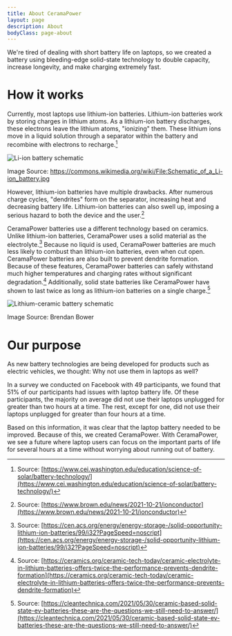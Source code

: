 ```yaml
---
title: About CeramaPower
layout: page
description: About
bodyClass: page-about
---
```


We're tired of dealing with short battery life on laptops, so we created a battery using bleeding-edge solid-state technology to double capacity, increase longevity, and make charging extremely fast.

# How it works

Currently, most laptops use lithium-ion batteries. Lithium-ion batteries work by storing charges in lithium atoms. As a lithium-ion battery discharges, these electrons leave the lithium atoms, "ionizing" them. These lithium ions move in a liquid solution through a separator within the battery and recombine with electrons to recharge.[^1]

[^1]: Source: [https://www.cei.washington.edu/education/science-of-solar/battery-technology/](https://www.cei.washington.edu/education/science-of-solar/battery-technology/)

![Li-ion battery schematic](../images/illustrations/Schematic_of_a_Li-ion_battery.jpg)
<figcaption>Image Source: <a href="https://commons.wikimedia.org/wiki/File:Schematic_of_a_Li-ion_battery.jpg">https://commons.wikimedia.org/wiki/File:Schematic_of_a_Li-ion_battery.jpg</a></figcaption>
<p></p>

However, lithium-ion batteries have multiple drawbacks. After numerous charge cycles, "dendrites" form on the separator, increasing heat and decreasing battery life. Lithium-ion batteries can also swell up, imposing a serious hazard to both the device and the user.[^2]

[^2]: Source: [https://www.brown.edu/news/2021-10-21/ionconductor](https://www.brown.edu/news/2021-10-21/ionconductor)

CeramaPower batteries use a different technology based on ceramics. Unlike lithium-ion batteries, CeramaPower uses a solid material as the electrolyte.[^3] Because no liquid is used, CeramaPower batteries are much less likely to combust than lithium-ion batteries, even when cut open. CeramaPower batteries are also built to prevent dendrite formation. Because of these features, CeramaPower batteries can safely withstand much higher temperatures and charging rates without significant degradation.[^4] Additionally, solid state batteries like CeramaPower have shown to last twice as long as lithium-ion batteries on a single charge.[^5]

![Lithium-ceramic battery schematic](../images/illustrations/lithium-ceramic.png)
<figcaption>Image Source: Brendan Bower</figcaption>
<p></p>

[^3]: Source: [https://cen.acs.org/energy/energy-storage-/solid-opportunity-lithium-ion-batteries/99/i32?PageSpeed=noscript](https://cen.acs.org/energy/energy-storage-/solid-opportunity-lithium-ion-batteries/99/i32?PageSpeed=noscript)

[^4]: Source: [https://ceramics.org/ceramic-tech-today/ceramic-electrolyte-in-lithium-batteries-offers-twice-the-performance-prevents-dendrite-formation](https://ceramics.org/ceramic-tech-today/ceramic-electrolyte-in-lithium-batteries-offers-twice-the-performance-prevents-dendrite-formation)

[^5]: Source: [https://cleantechnica.com/2021/05/30/ceramic-based-solid-state-ev-batteries-these-are-the-questions-we-still-need-to-answer/](https://cleantechnica.com/2021/05/30/ceramic-based-solid-state-ev-batteries-these-are-the-questions-we-still-need-to-answer/)

# Our purpose

As new battery technologies are being developed for products such as electric vehicles, we thought: Why not use them in laptops as well?

In a survey we conducted on Facebook with 49 participants, we found that 51% of our participants had issues with laptop battery life. Of these participants, the majority on average did not use their laptops unplugged for greater than two hours at a time. The rest, except for one, did not use their laptops unplugged for greater than four hours at a time.

Based on this information, it was clear that the laptop battery needed to be improved. Because of this, we created CeramaPower. With CeramaPower, we see a future where laptop users can focus on the important parts of life for several hours at a time without worrying about running out of battery.